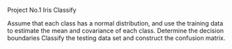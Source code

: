 Project No.1 
Iris Classify

Assume that each class has a normal distribution, and use the training data to estimate the mean and covariance of each class.
Determine the decision boundaries
Classify the testing data set and construct the confusion matrix.

